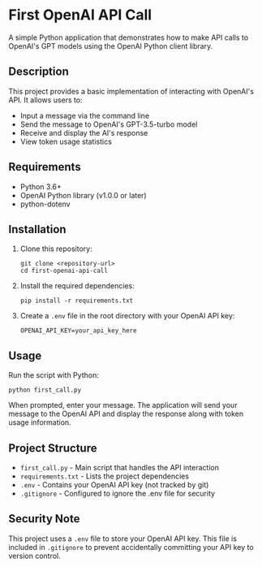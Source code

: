 # First OpenAI API Call

A simple Python application that demonstrates how to make API calls to OpenAI's GPT models using the OpenAI Python client library.

## Description

This project provides a basic implementation of interacting with OpenAI's API. It allows users to:

- Input a message via the command line
- Send the message to OpenAI's GPT-3.5-turbo model
- Receive and display the AI's response
- View token usage statistics

## Requirements

- Python 3.6+
- OpenAI Python library (v1.0.0 or later)
- python-dotenv

## Installation

1. Clone this repository:
   ```
   git clone <repository-url>
   cd first-openai-api-call
   ```

2. Install the required dependencies:
   ```
   pip install -r requirements.txt
   ```

3. Create a `.env` file in the root directory with your OpenAI API key:
   ```
   OPENAI_API_KEY=your_api_key_here
   ```

## Usage

Run the script with Python:

```
python first_call.py
```

When prompted, enter your message. The application will send your message to the OpenAI API and display the response along with token usage information.

## Project Structure

- `first_call.py` - Main script that handles the API interaction
- `requirements.txt` - Lists the project dependencies
- `.env` - Contains your OpenAI API key (not tracked by git)
- `.gitignore` - Configured to ignore the .env file for security

## Security Note

This project uses a `.env` file to store your OpenAI API key. This file is included in `.gitignore` to prevent accidentally committing your API key to version control.
